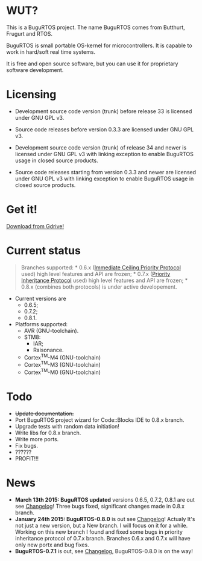 # WUT? #
This is a BuguRTOS project.
The name BuguRTOS comes from Butthurt, Frugurt and RTOS.

BuguRTOS is small portable OS-kernel for microcontrollers.
It is capable to work in hard/soft real time systems.

It is free and open source software, but you can use it for
proprietary software development.

# Licensing #
  * Development source code version (trunk) before release 33 is licensed under GNU GPL v3.
  * Source code releases before version 0.3.3 are licensed under GNU GPL v3.

  * Development source code version (trunk) of release 34 and newer is licensed under GNU GPL v3 with linking exception to enable BuguRTOS usage in closed source products.
  * Source code releases starting from version 0.3.3 and newer are licensed under GNU GPL v3 with linking exception to enable BuguRTOS usage in closed source products.

# Get it! #
[Download from Gdrive!](https://drive.google.com/folderview?id=0B32mjehjqcIOYlFtNnRSc0JxdGc&usp=sharing)

# Current status #
> Branches supported:
    * 0.6.x ([Immediate Ceiling Priority Protocol](http://en.wikipedia.org/wiki/Priority_ceiling_protocol) used) high level features and API are frozen;
    * 0.7.x ([Priority Inheritance Protocol](http://en.wikipedia.org/wiki/Priority_inheritance) used) high level features and API are frozen;
    * 0.8.x (combines both protocols) is under active developement.
  * Current versions are
    * 0.6.5;
    * 0.7.2;
    * 0.8.1.
  * Platforms supported:
    * AVR (GNU-toolchain).
    * STM8:
      * IAR;
      * Raisonance.
    * Cortex<sup>TM</sup>-M4 (GNU-toolchain)
    * Cortex<sup>TM</sup>-M3 (GNU-toolchain)
    * Cortex<sup>TM</sup>-M0 (GNU-toolchain)
# Todo #
  * ~~Update documentation.~~
  * Port BuguRTOS project wizard for Code::Blocks IDE to 0.8.x branch.
  * Upgrade tests with random data initiation!
  * Write libs for 0.8.x branch.
  * Write more ports.
  * Fix bugs.
  * ??????
  * PROFIT!!!

# News #
  * **March 13th 2015: BuguRTOS updated** versions 0.6.5, 0.7.2, 0.8.1 are out see [Changelog](https://github.com/shkolnick-kun/bugurtos/blob/wiki/Changelog.md)! Three bugs fixed, significant changes made in 0.8.x branch.
  * **January 24th 2015: BuguRTOS-0.8.0** is out see [Changelog](https://github.com/shkolnick-kun/bugurtos/blob/wiki/Changelog.md)! Actualy It's not just a new version, but a New branch. I will focus on it for a while. Working on this new branch I found and fixed some bugs in priority inheritance protocol of 0.7.x branch. Branches 0.6.x and 0.7.x will have only new portx and bug fixes.
  * **BuguRTOS-0.7.1** is out, see [Changelog](https://github.com/shkolnick-kun/bugurtos/blob/wiki/Changelog.md), BuguRTOS-0.8.0 is on the way!

